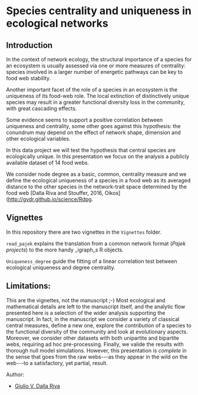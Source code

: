 Species centrality and uniqueness in ecological networks
======================================

## Introduction

In the context of network ecology, the structural importance of a species for an ecosystem is usually assessed via one or more measures of centrality: species involved in a larger number of energetic pathways can be key to food web stability.

Another important facet of the role of a species in an ecosystem is the uniqueness of its food-web role. The local extinction of distinctively unique species may result in a greater functional diversity loss in the community, with great cascading effects.

Some evidence seems to support a positive correlation between uniqueness and centrality, some other goes against this hypothesis: the conundrum may depend on the effect of network shape, dimension and other ecological variables.

In this data project we will test the hypothesis that central species are ecologically unique. In this presentation we focus on the analysis a publicly available dataset of 14 food webs. 

We consider node degree as a basic, common, centrality measure and we define the ecological uniqueness of a species in a food web as its averaged distance to the other species in the network-trait space determined by the food web [Dalla Riva and Stouffer, 2016, Oikos](http://gvdr.github.io/science/Rdpg.

## Vignettes

In this repository there are two vignettes in the `Vignettes` folder.

`read_pajek` explains the translation from a common network format (_Pajek projects_) to the more handy _igraph_s R objects.

`Uniqueness_degree` guide the fitting of a linear correlation test between ecological uniqueness and degree centrality.

## Limitations:
This are the vignettes, not the manuscript ;-) Most ecological and mathematical details are left to the manuscript itself, and the analytic flow presented here is a selection of the wider analysis supporting the manuscript. In fact, in the manuscript we consider a variety of classical central measures, define a new one, explore the _contribution_ of a species to the functional diversity of the community and look at evolutionary aspects. Moreover, we consider other datasets with both unipartite and bipartite webs, requiring ad hoc pre-processing. Finally, we valide the results with thorough null model simulations. However, this presentation is _complete_ in the sense that goes from the raw webs---as they appear in the wild on the web---to a satisfactory, yet partial, result.

Author:

* [Giulio V. Dalla Riva][gvdr]

[gvdr]: http://gvdr.github.io/